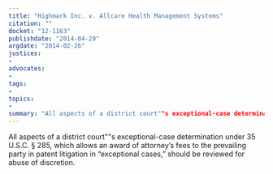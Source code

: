 ```yaml
---
title: "Highmark Inc. v. Allcare Health Management Systems"
citation: ""
docket: "12-1163"
publishdate: "2014-04-29"
argdate: "2014-02-26"
justices:
- 
advocates:
- 
tags:
- 
topics:
- 
summary: "All aspects of a district court""s exceptional-case determination under 35 U.S.C. § 285, which allows an award of attorney’s fees to the prevailing party in patent litigation in “exceptional cases,” should be reviewed for abuse of discretion."
---
```

All aspects of a district court""s exceptional-case determination under 35 U.S.C. § 285, which allows an award of attorney’s fees to the prevailing party in patent litigation in “exceptional cases,” should be reviewed for abuse of discretion.

